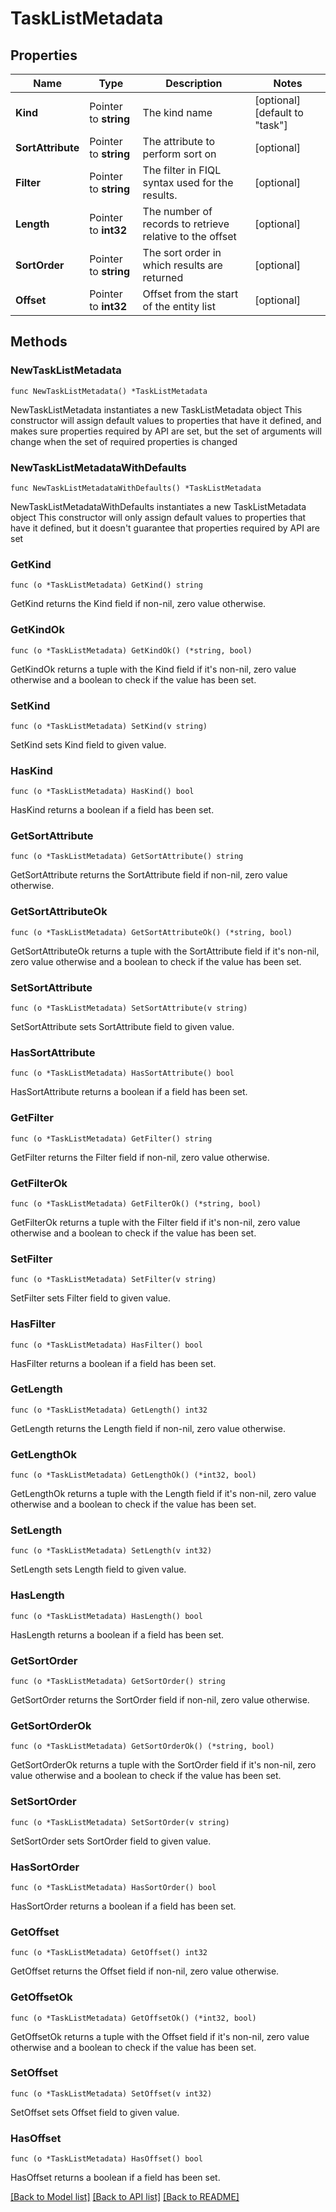 # TaskListMetadata

## Properties

Name | Type | Description | Notes
------------ | ------------- | ------------- | -------------
**Kind** | Pointer to **string** | The kind name | [optional] [default to "task"]
**SortAttribute** | Pointer to **string** | The attribute to perform sort on | [optional] 
**Filter** | Pointer to **string** | The filter in FIQL syntax used for the results. | [optional] 
**Length** | Pointer to **int32** | The number of records to retrieve relative to the offset | [optional] 
**SortOrder** | Pointer to **string** | The sort order in which results are returned | [optional] 
**Offset** | Pointer to **int32** | Offset from the start of the entity list | [optional] 

## Methods

### NewTaskListMetadata

`func NewTaskListMetadata() *TaskListMetadata`

NewTaskListMetadata instantiates a new TaskListMetadata object
This constructor will assign default values to properties that have it defined,
and makes sure properties required by API are set, but the set of arguments
will change when the set of required properties is changed

### NewTaskListMetadataWithDefaults

`func NewTaskListMetadataWithDefaults() *TaskListMetadata`

NewTaskListMetadataWithDefaults instantiates a new TaskListMetadata object
This constructor will only assign default values to properties that have it defined,
but it doesn't guarantee that properties required by API are set

### GetKind

`func (o *TaskListMetadata) GetKind() string`

GetKind returns the Kind field if non-nil, zero value otherwise.

### GetKindOk

`func (o *TaskListMetadata) GetKindOk() (*string, bool)`

GetKindOk returns a tuple with the Kind field if it's non-nil, zero value otherwise
and a boolean to check if the value has been set.

### SetKind

`func (o *TaskListMetadata) SetKind(v string)`

SetKind sets Kind field to given value.

### HasKind

`func (o *TaskListMetadata) HasKind() bool`

HasKind returns a boolean if a field has been set.

### GetSortAttribute

`func (o *TaskListMetadata) GetSortAttribute() string`

GetSortAttribute returns the SortAttribute field if non-nil, zero value otherwise.

### GetSortAttributeOk

`func (o *TaskListMetadata) GetSortAttributeOk() (*string, bool)`

GetSortAttributeOk returns a tuple with the SortAttribute field if it's non-nil, zero value otherwise
and a boolean to check if the value has been set.

### SetSortAttribute

`func (o *TaskListMetadata) SetSortAttribute(v string)`

SetSortAttribute sets SortAttribute field to given value.

### HasSortAttribute

`func (o *TaskListMetadata) HasSortAttribute() bool`

HasSortAttribute returns a boolean if a field has been set.

### GetFilter

`func (o *TaskListMetadata) GetFilter() string`

GetFilter returns the Filter field if non-nil, zero value otherwise.

### GetFilterOk

`func (o *TaskListMetadata) GetFilterOk() (*string, bool)`

GetFilterOk returns a tuple with the Filter field if it's non-nil, zero value otherwise
and a boolean to check if the value has been set.

### SetFilter

`func (o *TaskListMetadata) SetFilter(v string)`

SetFilter sets Filter field to given value.

### HasFilter

`func (o *TaskListMetadata) HasFilter() bool`

HasFilter returns a boolean if a field has been set.

### GetLength

`func (o *TaskListMetadata) GetLength() int32`

GetLength returns the Length field if non-nil, zero value otherwise.

### GetLengthOk

`func (o *TaskListMetadata) GetLengthOk() (*int32, bool)`

GetLengthOk returns a tuple with the Length field if it's non-nil, zero value otherwise
and a boolean to check if the value has been set.

### SetLength

`func (o *TaskListMetadata) SetLength(v int32)`

SetLength sets Length field to given value.

### HasLength

`func (o *TaskListMetadata) HasLength() bool`

HasLength returns a boolean if a field has been set.

### GetSortOrder

`func (o *TaskListMetadata) GetSortOrder() string`

GetSortOrder returns the SortOrder field if non-nil, zero value otherwise.

### GetSortOrderOk

`func (o *TaskListMetadata) GetSortOrderOk() (*string, bool)`

GetSortOrderOk returns a tuple with the SortOrder field if it's non-nil, zero value otherwise
and a boolean to check if the value has been set.

### SetSortOrder

`func (o *TaskListMetadata) SetSortOrder(v string)`

SetSortOrder sets SortOrder field to given value.

### HasSortOrder

`func (o *TaskListMetadata) HasSortOrder() bool`

HasSortOrder returns a boolean if a field has been set.

### GetOffset

`func (o *TaskListMetadata) GetOffset() int32`

GetOffset returns the Offset field if non-nil, zero value otherwise.

### GetOffsetOk

`func (o *TaskListMetadata) GetOffsetOk() (*int32, bool)`

GetOffsetOk returns a tuple with the Offset field if it's non-nil, zero value otherwise
and a boolean to check if the value has been set.

### SetOffset

`func (o *TaskListMetadata) SetOffset(v int32)`

SetOffset sets Offset field to given value.

### HasOffset

`func (o *TaskListMetadata) HasOffset() bool`

HasOffset returns a boolean if a field has been set.


[[Back to Model list]](../README.md#documentation-for-models) [[Back to API list]](../README.md#documentation-for-api-endpoints) [[Back to README]](../README.md)


